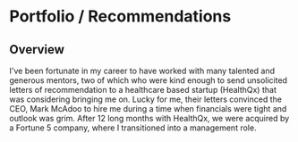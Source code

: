 # Portfolio / Recommendations

## Overview

I've been fortunate in my career to have worked with many talented and generous mentors, two of which who were kind enough to send unsolicited letters of recommendation to a healthcare based startup (HealthQx) that was considering bringing me on. Lucky for me, their letters convinced the CEO, Mark McAdoo to hire me during a time when financials were tight and outlook was grim. After 12 long months with HealthQx, we were acquired by a Fortune 5 company, where I transitioned into a management role.